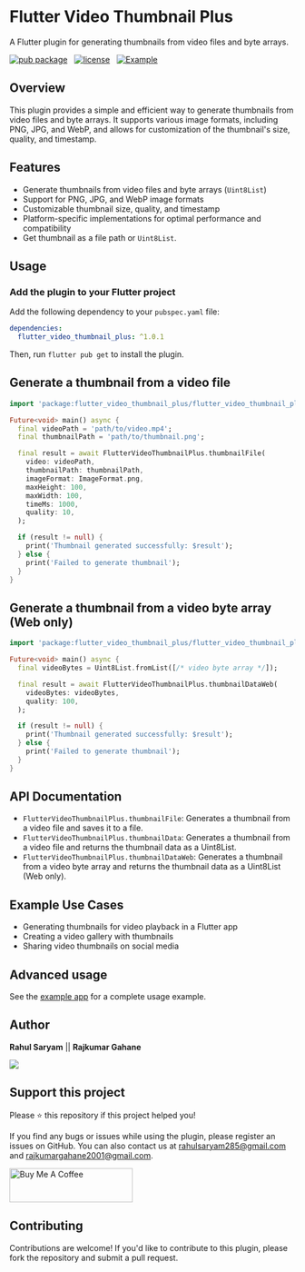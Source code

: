 # Flutter Video Thumbnail Plus

A Flutter plugin for generating thumbnails from video files and byte arrays.

[![pub package](https://img.shields.io/pub/v/flutter_video_thumbnail_plus.svg)](https://pub.dev/packages/flutter_video_thumbnail_plus)
&nbsp;
[![license](https://img.shields.io/github/license/mashape/apistatus.svg)](https://github.com/rahulsaryam285/flutter_video_thumbnail_plus?tab=MIT-1-ov-file)
&nbsp; [![Example](https://img.shields.io/badge/Example-Ex-success)](https://pub.dev/packages/flutter_video_thumbnail_plus/example)

## Overview

This plugin provides a simple and efficient way to generate thumbnails from video files and byte arrays. It supports various image formats, including PNG, JPG, and WebP, and allows for customization of the thumbnail's size, quality, and timestamp.

## Features

- Generate thumbnails from video files and byte arrays (`Uint8List`)
- Support for PNG, JPG, and WebP image formats
- Customizable thumbnail size, quality, and timestamp
- Platform-specific implementations for optimal performance and compatibility
- Get thumbnail as a file path or `Uint8List`.

## Usage

### Add the plugin to your Flutter project

Add the following dependency to your `pubspec.yaml` file:

```yaml
dependencies:
  flutter_video_thumbnail_plus: ^1.0.1
```

Then, run `flutter pub get` to install the plugin.

## Generate a thumbnail from a video file

```dart
import 'package:flutter_video_thumbnail_plus/flutter_video_thumbnail_plus.dart';

Future<void> main() async {
  final videoPath = 'path/to/video.mp4';
  final thumbnailPath = 'path/to/thumbnail.png';

  final result = await FlutterVideoThumbnailPlus.thumbnailFile(
    video: videoPath,
    thumbnailPath: thumbnailPath,
    imageFormat: ImageFormat.png,
    maxHeight: 100,
    maxWidth: 100,
    timeMs: 1000,
    quality: 10,
  );

  if (result != null) {
    print('Thumbnail generated successfully: $result');
  } else {
    print('Failed to generate thumbnail');
  }
}
```

## Generate a thumbnail from a video byte array (Web only)

```dart
import 'package:flutter_video_thumbnail_plus/flutter_video_thumbnail_plus.dart';

Future<void> main() async {
  final videoBytes = Uint8List.fromList([/* video byte array */]);

  final result = await FlutterVideoThumbnailPlus.thumbnailDataWeb(
    videoBytes: videoBytes,
    quality: 100,
  );

  if (result != null) {
    print('Thumbnail generated successfully: $result');
  } else {
    print('Failed to generate thumbnail');
  }
}
```

## API Documentation

- `FlutterVideoThumbnailPlus.thumbnailFile`: Generates a thumbnail from a video file and saves it to a file.
- `FlutterVideoThumbnailPlus.thumbnailData`: Generates a thumbnail from a video file and returns the thumbnail data as a Uint8List.
- `FlutterVideoThumbnailPlus.thumbnailDataWeb`: Generates a thumbnail from a video byte array and returns the thumbnail data as a Uint8List (Web only).

## Example Use Cases

- Generating thumbnails for video playback in a Flutter app
- Creating a video gallery with thumbnails
- Sharing video thumbnails on social media

## Advanced usage

See the [example app](https://github.com/rahulsaryam285/flutter_video_thumbnail_plus) for a complete usage example.

## Author

**Rahul Saryam** ||
**Rajkumar Gahane**

<a href="https://github.com/rahulsaryam285/flutter_video_thumbnail_plus/graphs/contributors">
  <img src="https://contrib.rocks/image?repo=rahulsaryam285/flutter_video_thumbnail_plus" />
</a>

## Support this project

Please ⭐️ this repository if this project helped you!

If you find any bugs or issues while using the plugin, please register an issues on GitHub. You can also contact us at rahulsaryam285@gmail.com and rajkumargahane2001@gmail.com.

<a href="https://www.buymeacoffee.com/albemala" target="_blank"><img src="https://cdn.buymeacoffee.com/buttons/v2/default-yellow.png" alt="Buy Me A Coffee" style="height: 60px !important;width: 217px !important;" ></a>

## Contributing

Contributions are welcome! If you'd like to contribute to this plugin, please fork the repository and submit a pull request.
